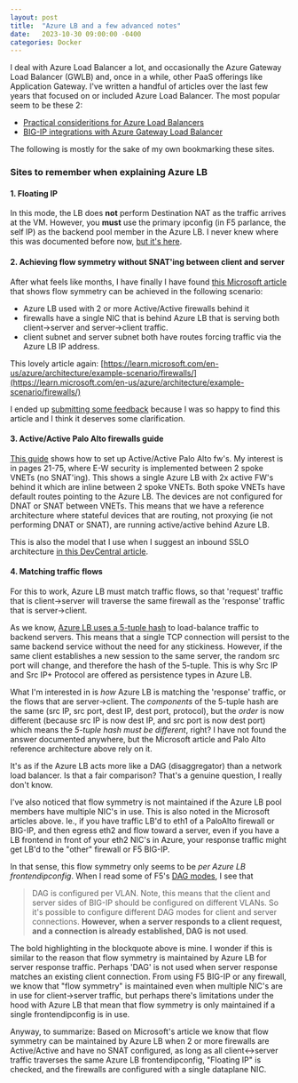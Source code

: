 ```yaml
---
layout: post
title:  "Azure LB and a few advanced notes"
date:   2023-10-30 09:00:00 -0400
categories: Docker
---
```


I deal with Azure Load Balancer a lot, and occasionally the Azure Gateway Load Balancer (GWLB) and, once in a while, other PaaS offerings like Application Gateway. I've written a handful of articles over the last few years that focused on or included Azure Load Balancer. The most popular seem to be these 2:

- [Practical consideritions for Azure Load Balancers](https://community.f5.com/t5/technical-articles/practical-considerations-for-using-azure-internal-load-balancer/ta-p/291195)
- [BIG-IP integrations with Azure Gateway Load Balancer](https://community.f5.com/t5/technical-articles/big-ip-integration-with-azure-gateway-load-balancer/ta-p/291102)

The following is mostly for the sake of my own bookmarking these sites. 

### Sites to remember when explaining Azure LB

#### 1. Floating IP #### 
In this mode, the LB does **not** perform Destination NAT as the traffic arrives at the VM. However, you **must** use the primary ipconfig (in F5 parlance, the self IP) as the backend pool member in the Azure LB. I never knew where this was documented before now, [but it's here](https://community.f5.com/t5/technical-articles/big-ip-integration-with-azure-gateway-load-balancer/ta-p/291102).

#### 2. Achieving flow symmetry without SNAT'ing between client and server
After what feels like months, I have finally I have found [this Microsoft article](https://learn.microsoft.com/en-us/azure/architecture/example-scenario/firewalls/) that shows flow symmetry can be achieved in the following scenario:
- Azure LB used with 2 or more Active/Active firewalls behind it
- firewalls have a single NIC that is behind Azure LB that is serving both client->server and server->client traffic.
- client subnet and server subnet both have routes forcing traffic via the Azure LB IP address.

This lovely article again: [https://learn.microsoft.com/en-us/azure/architecture/example-scenario/firewalls/](https://learn.microsoft.com/en-us/azure/architecture/example-scenario/firewalls/)

I ended up [submitting some feedback](https://github.com/MicrosoftDocs/architecture-center/issues/4281) because I was so happy to find this article and I think it deserves some clarification.

#### 3. Active/Active Palo Alto firewalls guide

[This guide](https://www.paloaltonetworks.com/apps/pan/public/downloadResource?pagePath=/content/pan/en_US/resources/guides/azure-transit-vnet-deployment-guide) shows how to set up Active/Active Palo Alto fw's. My interest is in pages 21-75, where E-W security is implemented between 2 spoke VNETs (no SNAT'ing). This shows a single Azure LB with 2x active FW's behind it which are inline between 2 spoke VNETs. Both spoke VNETs have default routes pointing to the Azure LB. The devices are not configured for DNAT or SNAT between VNETs. This means that we have a reference architecture where stateful devices that are routing, not proxying (ie not performing DNAT or SNAT), are running active/active behind Azure LB. 

This is also the model that I use when I suggest an inbound SSLO architecture [in this DevCentral article](https://community.f5.com/t5/technical-articles/sslo-in-public-cloud-azure-inbound-l3-use-case/ta-p/318351).

#### 4. Matching traffic flows

For this to work, Azure LB must match traffic flows, so that 'request' traffic that is client->server will traverse the same firewall as the 'response' traffic that is server->client. 

As we know, [Azure LB uses a 5-tuple hash](https://learn.microsoft.com/en-us/azure/load-balancer/concepts) to load-balance traffic to backend servers. This means that a single TCP connection will persist to the same backend service without the need for any stickiness. However, if the same client establishes a new session to the same server, the random src port will change, and therefore the hash of the 5-tuple. This is why Src IP and Src IP+ Protocol are offered as persistence types in Azure LB. 

What I'm interested in is *how* Azure LB is matching the 'response' traffic, or the flows that are server->client. The *components* of the 5-tuple hash are the same (src IP, src port, dest IP, dest port, protocol), but the *order* is now different (because src IP is now dest IP, and src port is now dest port) which means the *5-tuple hash must be different*, right? I have not found the answer documented anywhere, but the Microsoft article and Palo Alto reference architecture above rely on it. 

It's as if the Azure LB acts more like a DAG (disaggregator) than a network load balancer. Is that a fair comparison? That's a genuine question, I really don't know.

I've also noticed that flow symmetry is not maintained if the Azure LB pool members have multiple NIC's in use. This is also noted in the Microsoft articles above. Ie., if you have traffic LB'd to eth1 of a PaloAlto firewall or BIG-IP, and then egress eth2 and flow toward a server, even if you have a LB frontend in front of your eth2 NIC's in Azure, your response traffic might get LB'd to the "other" firewall or F5 BIG-IP.

In that sense, this flow symmetry only seems to be _per Azure LB frontendipconfig_. When I read some of F5's [DAG modes](https://techdocs.f5.com/kb/en-us/products/big-ip_ltm/manuals/product/bigip-service-provider-generic-message-administration-13-0-0/5.html), I see that 
> DAG is configured per VLAN. Note, this means that the client and server sides of BIG-IP should be configured on different VLANs. So it's possible to configure different DAG modes for client and server connections. **However, when a server responds to a client request, and a connection is already established, DAG is not used**.

The bold highlighting in the blockquote above is mine. I wonder if this is similar to the reason that flow symmetry is maintained by Azure LB for server response traffic. Perhaps 'DAG' is not used when server response matches an existing client connection. From using F5 BIG-IP or any firewall, we know that "flow symmetry" is maintained even when multiple NIC's are in use for client->server traffic, but perhaps there's limitations under the hood with Azure LB that mean that flow symmetry is only maintained if a single frontendipconfig is in use. 

Anyway, to summarize: Based on Microsoft's article we know that flow symmetry can be maintained by Azure LB when 2 or more firewalls are Active/Active and have no SNAT configured, as long as all client<->server traffic traverses the same Azure LB frontendipconfig, "Floating IP" is checked, and the firewalls are configured with a single dataplane NIC.







